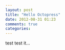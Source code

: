 ```yaml
---
layout: post
title: "Hello Octopress"
date: 2012-08-31 01:23
comments: true
categories: 
---
```


test test it...